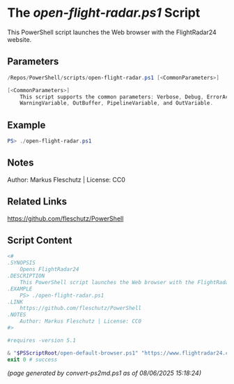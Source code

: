The *open-flight-radar.ps1* Script
===========================

This PowerShell script launches the Web browser with the FlightRadar24 website.

Parameters
----------
```powershell
/Repos/PowerShell/scripts/open-flight-radar.ps1 [<CommonParameters>]

[<CommonParameters>]
    This script supports the common parameters: Verbose, Debug, ErrorAction, ErrorVariable, WarningAction, 
    WarningVariable, OutBuffer, PipelineVariable, and OutVariable.
```

Example
-------
```powershell
PS> ./open-flight-radar.ps1

```

Notes
-----
Author: Markus Fleschutz | License: CC0

Related Links
-------------
https://github.com/fleschutz/PowerShell

Script Content
--------------
```powershell
<#
.SYNOPSIS
	Opens FlightRadar24
.DESCRIPTION
	This PowerShell script launches the Web browser with the FlightRadar24 website.
.EXAMPLE
	PS> ./open-flight-radar.ps1
.LINK
	https://github.com/fleschutz/PowerShell
.NOTES
	Author: Markus Fleschutz | License: CC0
#>

#requires -version 5.1

& "$PSScriptRoot/open-default-browser.ps1" "https://www.flightradar24.com"
exit 0 # success
```

*(page generated by convert-ps2md.ps1 as of 08/06/2025 15:18:24)*
